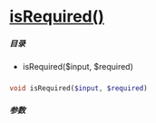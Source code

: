 [isRequired()](http://twinh.github.com/widget/api/isRequired)
=============================================================



##### 目录
* isRequired($input, $required)

### 
```php
void isRequired($input, $required)
```

##### 参数

